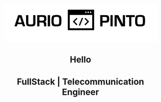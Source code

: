 <head>
  <link
    rel="stylesheet"
    href="https://cdnjs.cloudflare.com/ajax/libs/animate.css/4.1.1/animate.min.css"
  />
</head>

<div class='main'>

<!-- <h2 align="center"> -->

<center>
  <img  src="./Aurio_code_Pinto-removebg-preview.png" ali>


<h1 align="center">Hello</h1>

<h1 align='center'>FullStack | Telecommunication Engineer</h1>


</div>

<style>
  .main{
    min-height: 100vh;
    background-image: url("./bg4.png");
    display: block;
    width: 100%;
    height: 100%;
    margin: 0 auto; 
    background-position: center;
   background-repeat: no-repeat;
   background-size: contain;

  }
</style>